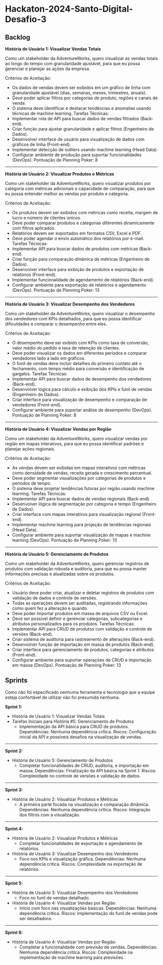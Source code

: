 # Hackaton-2024-Santo-Digital-Desafio-3

Backlog 
------
  **História de Usuário 1: Visualizar Vendas Totais**
  
Como um stakeholder da AdventureWorks, quero visualizar as vendas totais ao longo do tempo com granularidade ajustável, para que eu possa gerenciar e planejar as ações da empresa.

Critérios de Aceitação:
- Os dados de vendas devem ser exibidos em um gráfico de linha com granularidade ajustável (dias, semanas, meses, trimestres, anuais).
- Deve poder aplicar filtros por categorias de produto, regiões e canais de venda.
- O sistema deve identificar e destacar tendências e anomalias usando técnicas de machine learning.
Tarefas Técnicas:
- Implementar rota de API para buscar dados de vendas filtrados (Back-end).
- Criar função para ajustar granularidade e aplicar filtros (Engenheiro de Dados).
- Desenvolver interface de usuário para visualização de dados com gráficos de linha (Front-end).
- Implementar detecção de outliers usando machine learning (Head Data).
- Configurar ambiente de produção para suportar funcionalidades (DevOps).
Pontuação de Planning Poker: 8

---
  **História de Usuário 2: Visualizar Produtos e Métricas**
  
Como um stakeholder da AdventureWorks, quero visualizar produtos por categoria com métricas adicionais e capacidade de comparação, para que eu possa entender melhor as vendas por produto e categoria.

Critérios de Aceitação:
- Os produtos devem ser exibidos com métricas como receita, margem de lucro e número de clientes únicos.
- Deve poder comparar produtos e categorias diferentes dinamicamente com filtros aplicados.
- Relatórios devem ser exportados em formatos CSV, Excel e PDF.
- Deve poder agendar o envio automático dos relatórios por e-mail.
Tarefas Técnicas:
- Implementar API para buscar dados de produtos com métricas (Back-end).
- Criar função para comparação dinâmica de métricas (Engenheiro de Dados).
- Desenvolver interface para exibição de produtos e exportação de relatórios (Front-end).
- Implementar funcionalidade de agendamento de relatórios (Back-end).
- Configurar ambiente para exportação de relatórios e agendamento (DevOps).
Pontuação de Planning Poker: 13

---
  **História de Usuário 3: Visualizar Desempenho dos Vendedores**
  
Como um stakeholder da AdventureWorks, quero visualizar o desempenho dos vendedores com KPIs detalhados, para que eu possa identificar dificuldades e comparar o desempenho entre eles.

Critérios de Aceitação:
- O desempenho deve ser exibido com KPIs como taxa de conversão, valor médio do pedido e taxa de retenção de clientes.
- Deve poder visualizar os dados em diferentes períodos e comparar vendedores lado a lado em gráficos.
- O funil de vendas deve incluir detalhes do primeiro contato até o fechamento, com tempo médio para conversão e identificação de gargalos.
Tarefas Técnicas:
- Implementar API para buscar dados de desempenho dos vendedores (Back-end).
- Desenvolver lógica para cálculo e exibição dos KPIs e funil de vendas (Engenheiro de Dados).
- Criar interface para visualização de desempenho e comparação de vendedores (Front-end).
- Configurar ambiente para suportar análise de desempenho (DevOps).
Pontuação de Planning Poker: 8

---
  **História de Usuário 4: Visualizar Vendas por Região**
  
Como um stakeholder da AdventureWorks, quero visualizar vendas por região em mapas interativos, para que eu possa identificar padrões e planejar ações regionais.

Critérios de Aceitação:
- As vendas devem ser exibidas em mapas interativos com métricas como densidade de vendas, receita gerada e crescimento percentual.
- Deve poder segmentar visualizações por categorias de produtos e períodos de tempo.
- O sistema deve projetar tendências futuras por região usando machine learning.
Tarefas Técnicas:
- Implementar API para buscar dados de vendas regionais (Back-end).
- Desenvolver lógica de segmentação por categoria e tempo (Engenheiro de Dados).
- Criar interface com mapas interativos para visualização regional (Front-end).
- Implementar machine learning para projeção de tendências regionais (Head Data).
- Configurar ambiente para suportar visualização de mapas e machine learning (DevOps).
Pontuação de Planning Poker: 13

---
  **História de Usuário 5: Gerenciamento de Produtos**
  
Como um stakeholder da AdventureWorks, quero gerenciar registros de produtos com validação robusta e auditoria, para que eu possa manter informações precisas e atualizadas sobre os produtos.

Critérios de Aceitação:
- Usuário deve poder criar, atualizar e deletar registros de produtos com validação de dados e controle de versões.
- Todas as operações devem ser auditadas, registrando informações como quem fez a alteração e quando.
- Deve poder importar produtos em massa de arquivos CSV ou Excel.
- Deve ser possível definir e gerenciar categorias, subcategorias e atributos personalizados para os produtos.
Tarefas Técnicas:
- Implementar API para CRUD de produtos com validação e controle de versões (Back-end).
- Criar sistema de auditoria para rastreamento de alterações (Back-end).
- Desenvolver função de importação em massa de produtos (Back-end).
- Criar interface para gerenciamento de produtos, categorias e atributos (Front-end).
- Configurar ambiente para suportar operações de CRUD e importação em massa (DevOps).
Pontuação de Planning Poker: 13


Sprints
-
  Como não foi especificado nenhuma ferramenta e tecnologia que a equipe esteja confortável de utilizar não foi presumida nenhuma.

  **Sprint 1:**
- História de Usuário 1: Visualizar Vendas Totais
- Tarefas Iniciais para História #5: Gerenciamento de Produtos
  - Implementação da API básica para CRUD de produtos.
Dependências: Nenhuma dependência crítica.
Riscos: Configuração inicial da API e possíveis desafios na visualização de vendas.

---
  **Sprint 2:**
- História de Usuário 5: Gerenciamento de Produtos
  - Completar funcionalidades de CRUD, auditoria, e importação em massa.
Dependências: Finalização da API básica na Sprint 1.
Riscos: Complexidade no controle de versões e validação de dados.

---
  **Sprint 3:**
- História de Usuário 2: Visualizar Produtos e Métricas
  - A primeira parte focada na visualização e comparação dinâmica.
Dependências: Nenhuma dependência crítica.
Riscos: Integração dos filtros com a visualização.

---
  **Sprint 4:**
- História de Usuário 2: Visualizar Produtos e Métricas
  - Completar funcionalidades de exportação e agendamento de relatórios.
- História de Usuário 3: Visualizar Desempenho dos Vendedores
  - Foco nos KPIs e visualização gráfica.
Dependências: Nenhuma dependência crítica.
Riscos: Complexidade na exportação de relatórios.

---
  **Sprint 5:**
- História de Usuário 3: Visualizar Desempenho dos Vendedores
  - Foco no funil de vendas detalhado.
- História de Usuário 4: Visualizar Vendas por Região
  - Início com foco nas visualizações básicas.
Dependências: Nenhuma dependência crítica.
Riscos: Implementação do funil de vendas pode ser desafiadora.

---
  **Sprint 6:**
- História de Usuário 4: Visualizar Vendas por Região
  - Completar a funcionalidade com previsão de vendas.
Dependências: Nenhuma dependência crítica.
Riscos: Complexidade na implementação de machine learning para previsões.
